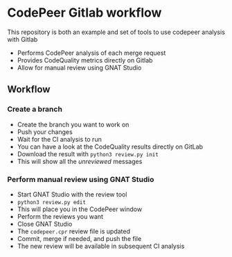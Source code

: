 # CodePeer Gitlab workflow

This repository is both an example and set of tools to use codepeer analysis with Gitlab

* Performs CodePeer analysis of each merge request
* Provides CodeQuality metrics directly on Gitlab
* Allow for manual review using GNAT Studio

## Workflow

### Create a branch

* Create the branch you want to work on
* Push your changes
* Wait for the CI analysis to run
* You can have a look at the CodeQuality results directly on GitLab
* Download the result with `python3 review.py init`
* This will show all the *unreviewed* messages

### Perform manual review using GNAT Studio

* Start GNAT Studio with the review tool
* `python3 review.py edit`
* This will place you in the CodePeer window
* Perform the reviews you want
* Close GNAT Studio
* The `codepeer.cpr` review file is updated
* Commit, merge if needed, and push the file
* The new review will be available in subsequent CI analysis
